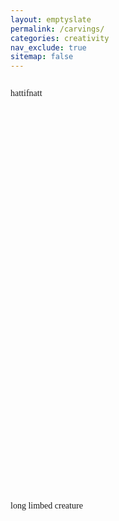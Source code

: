 ```yaml
---
layout: emptyslate
permalink: /carvings/
categories: creativity
nav_exclude: true
sitemap: false
---
```


<style>
.holder {
    display: flex;
    flex-direction: column;
    height: 50vh;
    overflow: visible;
}

stop-motion  {
  display: flex;
  justify-content: center;
}

stop-motion img {
  position: absolute;
  object-fit: contain;
}

</style>

<div class="holder" style="height: 660px;">
    <p style="margin-bottom: 40px; font-family: 'Coral Pixels';" >hattifnatt</p>
    <stop-motion height="600px" folder="/assets/stopmotion/hattifnatt" fps="16"></stop-motion>
</div>

<div class="holder" style="height: 530px;">
    <p style="margin-bottom: 40px; font-family: 'Coral Pixels';" >long limbed creature</p>
    <stop-motion height="470px" folder="/assets/stopmotion/longlimb1" fps="16"></stop-motion>
</div>

